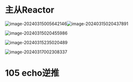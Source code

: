 # 主从Reactor

![image-20240315005642146](https://typora-dusong.oss-cn-chengdu.aliyuncs.com/image-20240315005642146.png)![image-20240315020437891](https://typora-dusong.oss-cn-chengdu.aliyuncs.com/image-20240315020437891.png)

![image-20240315020455986](https://typora-dusong.oss-cn-chengdu.aliyuncs.com/image-20240315020455986.png)

 ![image-20240315235020489](https://typora-dusong.oss-cn-chengdu.aliyuncs.com/image-20240315235020489.png)



![image-20240317002308337](https://typora-dusong.oss-cn-chengdu.aliyuncs.com/image-20240317002308337.png)





# 105 echo逆推 
